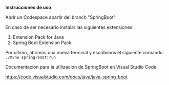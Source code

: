 **Instrucciones de uso**

Abrir un Codespace apartir del branch "SpringBoot"


En caso de ser necesario instalar las siguientes extensiones:
1. Extension Pack for Java
2. Spring Boot Extension Pack


Por ultimo, abrimos una nueva terminal y escribimos el siguiente comando:
`./mvnw spring-boot:run`

Documentacion para la utilizacion de SpringBoot en Visual Studio Code


https://code.visualstudio.com/docs/java/java-spring-boot
